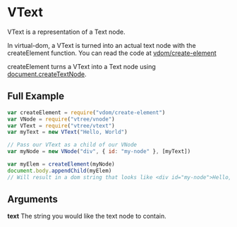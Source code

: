 # VText
VText is a representation of a Text node. 

In virtual-dom, a VText is turned into an actual text node with the createElement function. You can read the code at [vdom/create-element](https://github.com/Matt-Esch/vdom/blob/master/create-element.js)

createElement turns a VText into a Text node using [document.createTextNode](https://developer.mozilla.org/en-US/docs/Web/API/document.createTextNode).

## Full Example
```javascript
var createElement = require("vdom/create-element")
var VNode = require("vtree/vnode")
var VText = require("vtree/vtext")
var myText = new VText("Hello, World")

// Pass our VText as a child of our VNode
var myNode = new VNode("div", { id: "my-node" }, [myText])

var myElem = createElement(myNode)
document.body.appendChild(myElem)
// Will result in a dom string that looks like <div id="my-node">Hello, World</div>
```

## Arguments
**text** The string you would like the text node to contain.
